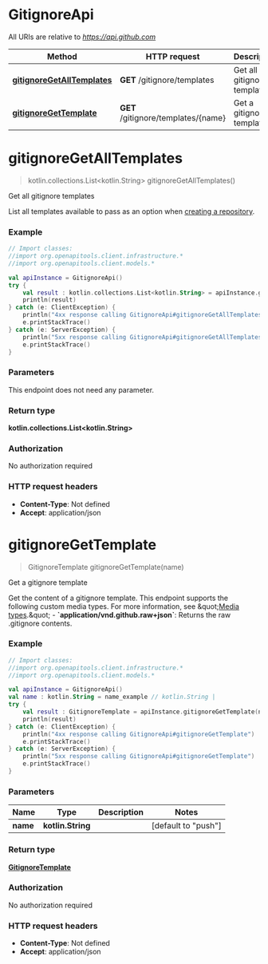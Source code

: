 # GitignoreApi

All URIs are relative to *https://api.github.com*

Method | HTTP request | Description
------------- | ------------- | -------------
[**gitignoreGetAllTemplates**](GitignoreApi.md#gitignoreGetAllTemplates) | **GET** /gitignore/templates | Get all gitignore templates
[**gitignoreGetTemplate**](GitignoreApi.md#gitignoreGetTemplate) | **GET** /gitignore/templates/{name} | Get a gitignore template


<a id="gitignoreGetAllTemplates"></a>
# **gitignoreGetAllTemplates**
> kotlin.collections.List&lt;kotlin.String&gt; gitignoreGetAllTemplates()

Get all gitignore templates

List all templates available to pass as an option when [creating a repository](https://docs.github.com/rest/repos/repos#create-a-repository-for-the-authenticated-user).

### Example
```kotlin
// Import classes:
//import org.openapitools.client.infrastructure.*
//import org.openapitools.client.models.*

val apiInstance = GitignoreApi()
try {
    val result : kotlin.collections.List<kotlin.String> = apiInstance.gitignoreGetAllTemplates()
    println(result)
} catch (e: ClientException) {
    println("4xx response calling GitignoreApi#gitignoreGetAllTemplates")
    e.printStackTrace()
} catch (e: ServerException) {
    println("5xx response calling GitignoreApi#gitignoreGetAllTemplates")
    e.printStackTrace()
}
```

### Parameters
This endpoint does not need any parameter.

### Return type

**kotlin.collections.List&lt;kotlin.String&gt;**

### Authorization

No authorization required

### HTTP request headers

 - **Content-Type**: Not defined
 - **Accept**: application/json

<a id="gitignoreGetTemplate"></a>
# **gitignoreGetTemplate**
> GitignoreTemplate gitignoreGetTemplate(name)

Get a gitignore template

Get the content of a gitignore template.  This endpoint supports the following custom media types. For more information, see \&quot;[Media types](https://docs.github.com/rest/using-the-rest-api/getting-started-with-the-rest-api#media-types).\&quot;  - **&#x60;application/vnd.github.raw+json&#x60;**: Returns the raw .gitignore contents.

### Example
```kotlin
// Import classes:
//import org.openapitools.client.infrastructure.*
//import org.openapitools.client.models.*

val apiInstance = GitignoreApi()
val name : kotlin.String = name_example // kotlin.String | 
try {
    val result : GitignoreTemplate = apiInstance.gitignoreGetTemplate(name)
    println(result)
} catch (e: ClientException) {
    println("4xx response calling GitignoreApi#gitignoreGetTemplate")
    e.printStackTrace()
} catch (e: ServerException) {
    println("5xx response calling GitignoreApi#gitignoreGetTemplate")
    e.printStackTrace()
}
```

### Parameters

Name | Type | Description  | Notes
------------- | ------------- | ------------- | -------------
 **name** | **kotlin.String**|  | [default to &quot;push&quot;]

### Return type

[**GitignoreTemplate**](GitignoreTemplate.md)

### Authorization

No authorization required

### HTTP request headers

 - **Content-Type**: Not defined
 - **Accept**: application/json

